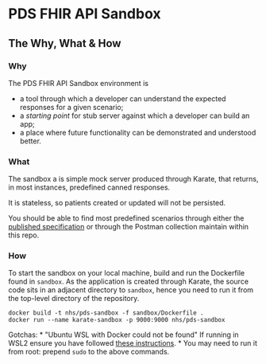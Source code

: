 # PDS FHIR API Sandbox

## The Why, What & How
### Why

The PDS FHIR API Sandbox environment is
* a tool through which a developer can understand the expected responses for a given scenario;
* a _starting point_ for stub server against which a developer can build an app;
* a place where future functionality can be demonstrated and understood better.

### What

The sandbox a is simple mock server produced through Karate, that returns, in most instances, predefined canned responses. 

It is stateless, so patients created or updated will not be persisted.

You should be able to find most predefined scenarios through either the [published specification](https://digital.nhs.uk/developer/api-catalogue/personal-demographics-service-fhir) or through the Postman collection maintain within this repo.

### How

To start the sandbox on your local machine, build and run the Dockerfile found in `sandbox`. As the application is created through Karate, the source code sits in an adjacent directory to `sandbox`, hence you need to run it from the top-level directory of the repository.
```
docker build -t nhs/pds-sandbox -f sandbox/Dockerfile . 
docker run --name karate-sandbox -p 9000:9000 nhs/pds-sandbox
```
Gotchas:
    * "Ubuntu WSL with Docker could not be found" If running in WSL2 ensure you have followed [these instructions](https://stackoverflow.com/questions/63497928/ubuntu-wsl-with-docker-could-not-be-found).
    * You may need to run it from root: prepend `sudo` to the above commands.
